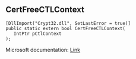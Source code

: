 ## CertFreeCTLContext

```
[DllImport("Crypt32.dll", SetLastError = true)]
public static extern bool CertFreeCTLContext(
   IntPtr pCtlContext
);
```

Microsoft documentation: [Link](https://docs.microsoft.com/en-us/windows/win32/api/wincrypt/nf-wincrypt-certfreectlcontext)
